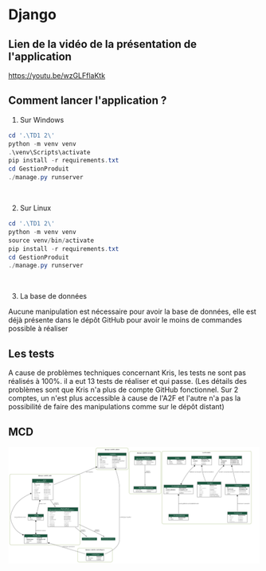 # Django

## Lien de la vidéo de la présentation de l'application
https://youtu.be/wzGLFflaKtk

## Comment lancer l'application ?
1. Sur Windows
```PowerShell
cd '.\TD1 2\'
python -m venv venv
.\venv\Scripts\activate
pip install -r requirements.txt
cd GestionProduit
./manage.py runserver
```

<br>

2. Sur Linux

```PowerShell
cd '.\TD1 2\'
python -m venv venv
source venv/bin/activate
pip install -r requirements.txt
cd GestionProduit
./manage.py runserver
```

<br>

3. La base de données

Aucune manipulation est nécessaire pour avoir la base de données, elle est déjà présente dans le dépôt GitHub pour avoir le moins de commandes possible à réaliser

## Les tests

A cause de problèmes techniques concernant Kris, les tests ne sont pas réalisés à 100%.
il a eut 13 tests de réaliser et qui passe.
(Les détails des problèmes sont que Kris n'a plus de compte GitHub fonctionnel. Sur 2 comptes, un n'est plus accessible à cause de l'A2F et l'autre n'a pas la possibilité de faire des manipulations comme sur le dépôt distant)

## MCD
![Photo du MCD](mcd.png)